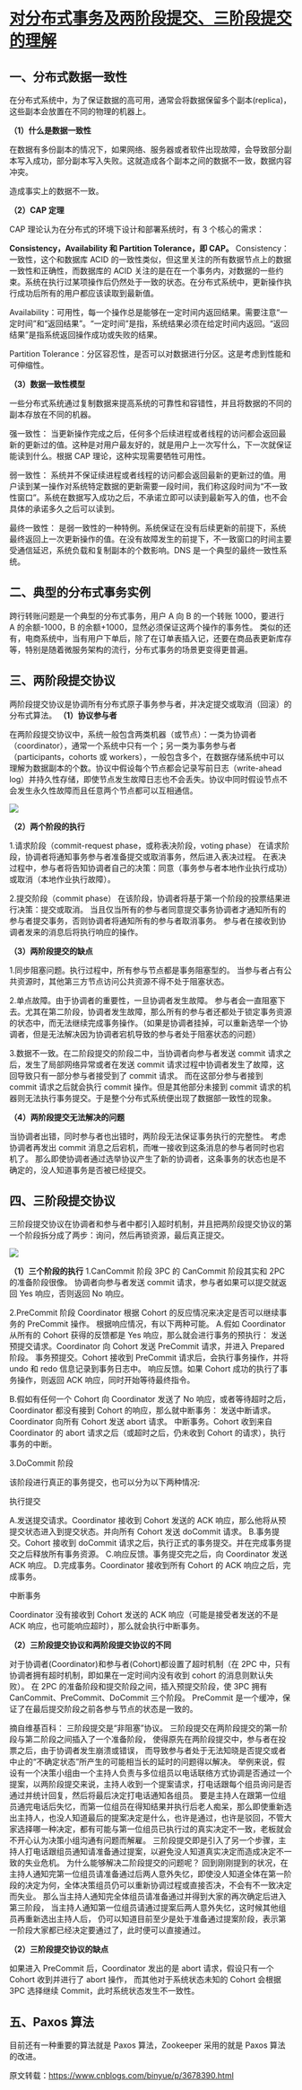 # [对分布式事务及两阶段提交、三阶段提交的理解](https://www.cnblogs.com/AndyAo/p/8228099.html)

## 一、分布式数据一致性

在分布式系统中，为了保证数据的高可用，通常会将数据保留多个副本(replica)，这些副本会放置在不同的物理的机器上。

**（1）什么是数据一致性**

在数据有多份副本的情况下，如果网络、服务器或者软件出现故障，会导致部分副本写入成功，部分副本写入失败。这就造成各个副本之间的数据不一致，数据内容冲突。

造成事实上的数据不一致。

**（2）CAP 定理**

CAP 理论认为在分布式的环境下设计和部署系统时，有 3 个核心的需求：

**Consistency，Availability 和 Partition Tolerance，即 CAP。**
Consistency：一致性，这个和数据库 ACID 的一致性类似，但这里关注的所有数据节点上的数据一致性和正确性，而数据库的 ACID 关注的是在在一个事务内，对数据的一些约束。系统在执行过某项操作后仍然处于一致的状态。在分布式系统中，更新操作执行成功后所有的用户都应该读取到最新值。

Availability：可用性，每一个操作总是能够在一定时间内返回结果。需要注意“一定时间”和“返回结果”。“一定时间”是指，系统结果必须在给定时间内返回。“返回结果”是指系统返回操作成功或失败的结果。

Partition Tolerance：分区容忍性，是否可以对数据进行分区。这是考虑到性能和可伸缩性。

**（3）数据一致性模型**

一些分布式系统通过复制数据来提高系统的可靠性和容错性，并且将数据的不同的副本存放在不同的机器。

强一致性：
当更新操作完成之后，任何多个后续进程或者线程的访问都会返回最新的更新过的值。这种是对用户最友好的，就是用户上一次写什么，下一次就保证能读到什么。根据 CAP 理论，这种实现需要牺牲可用性。

弱一致性：
系统并不保证续进程或者线程的访问都会返回最新的更新过的值。用户读到某一操作对系统特定数据的更新需要一段时间，我们称这段时间为“不一致性窗口”。系统在数据写入成功之后，不承诺立即可以读到最新写入的值，也不会具体的承诺多久之后可以读到。

最终一致性：
是弱一致性的一种特例。系统保证在没有后续更新的前提下，系统最终返回上一次更新操作的值。在没有故障发生的前提下，不一致窗口的时间主要受通信延迟，系统负载和复制副本的个数影响。DNS 是一个典型的最终一致性系统。

## 二、典型的分布式事务实例

跨行转账问题是一个典型的分布式事务，用户 A 向 B 的一个转账 1000，要进行 A 的余额-1000，B 的余额+1000，显然必须保证这两个操作的事务性。
类似的还有，电商系统中，当有用户下单后，除了在订单表插入记，还要在商品表更新库存等，特别是随着微服务架构的流行，分布式事务的场景更变得更普遍。

## 三、两阶段提交协议

两阶段提交协议是协调所有分布式原子事务参与者，并决定提交或取消（回滚）的分布式算法。
**（1）协议参与者**

在两阶段提交协议中，系统一般包含两类机器（或节点）：一类为协调者（coordinator），通常一个系统中只有一个；另一类为事务参与者（participants，cohorts 或 workers），一般包含多个，在数据存储系统中可以理解为数据副本的个数。协议中假设每个节点都会记录写前日志（write-ahead log）并持久性存储，即使节点发生故障日志也不会丢失。协议中同时假设节点不会发生永久性故障而且任意两个节点都可以互相通信。

![](https://images2015.cnblogs.com/blog/524341/201607/524341-20160718200514638-1914892480.png)

**（2）两个阶段的执行**

1.请求阶段（commit-request phase，或称表决阶段，voting phase）
在请求阶段，协调者将通知事务参与者准备提交或取消事务，然后进入表决过程。
在表决过程中，参与者将告知协调者自己的决策：同意（事务参与者本地作业执行成功）或取消（本地作业执行故障）。

2.提交阶段（commit phase）
在该阶段，协调者将基于第一个阶段的投票结果进行决策：提交或取消。
当且仅当所有的参与者同意提交事务协调者才通知所有的参与者提交事务，否则协调者将通知所有的参与者取消事务。
参与者在接收到协调者发来的消息后将执行响应的操作。

**（3）两阶段提交的缺点**

1.同步阻塞问题。执行过程中，所有参与节点都是事务阻塞型的。
当参与者占有公共资源时，其他第三方节点访问公共资源不得不处于阻塞状态。

2.单点故障。由于协调者的重要性，一旦协调者发生故障。
参与者会一直阻塞下去。尤其在第二阶段，协调者发生故障，那么所有的参与者还都处于锁定事务资源的状态中，而无法继续完成事务操作。（如果是协调者挂掉，可以重新选举一个协调者，但是无法解决因为协调者宕机导致的参与者处于阻塞状态的问题）

3.数据不一致。在二阶段提交的阶段二中，当协调者向参与者发送 commit 请求之后，发生了局部网络异常或者在发送 commit 请求过程中协调者发生了故障，这回导致只有一部分参与者接受到了 commit 请求。
而在这部分参与者接到 commit 请求之后就会执行 commit 操作。但是其他部分未接到 commit 请求的机器则无法执行事务提交。于是整个分布式系统便出现了数据部一致性的现象。

**（4）两阶段提交无法解决的问题**

当协调者出错，同时参与者也出错时，两阶段无法保证事务执行的完整性。
考虑协调者再发出 commit 消息之后宕机，而唯一接收到这条消息的参与者同时也宕机了。
那么即使协调者通过选举协议产生了新的协调者，这条事务的状态也是不确定的，没人知道事务是否被已经提交。

## 四、三阶段提交协议

三阶段提交协议在协调者和参与者中都引入超时机制，并且把两阶段提交协议的第一个阶段拆分成了两步：询问，然后再锁资源，最后真正提交。

![](https://images2015.cnblogs.com/blog/524341/201607/524341-20160718200527138-807062442.png)

**（1）三个阶段的执行**
1.CanCommit 阶段
3PC 的 CanCommit 阶段其实和 2PC 的准备阶段很像。
协调者向参与者发送 commit 请求，参与者如果可以提交就返回 Yes 响应，否则返回 No 响应。

2.PreCommit 阶段
Coordinator 根据 Cohort 的反应情况来决定是否可以继续事务的 PreCommit 操作。
根据响应情况，有以下两种可能。
A.假如 Coordinator 从所有的 Cohort 获得的反馈都是 Yes 响应，那么就会进行事务的预执行：
发送预提交请求。Coordinator 向 Cohort 发送 PreCommit 请求，并进入 Prepared 阶段。
事务预提交。Cohort 接收到 PreCommit 请求后，会执行事务操作，并将 undo 和 redo 信息记录到事务日志中。
响应反馈。如果 Cohort 成功的执行了事务操作，则返回 ACK 响应，同时开始等待最终指令。

B.假如有任何一个 Cohort 向 Coordinator 发送了 No 响应，或者等待超时之后，Coordinator 都没有接到 Cohort 的响应，那么就中断事务：
发送中断请求。Coordinator 向所有 Cohort 发送 abort 请求。
中断事务。Cohort 收到来自 Coordinator 的 abort 请求之后（或超时之后，仍未收到 Cohort 的请求），执行事务的中断。

3.DoCommit 阶段

该阶段进行真正的事务提交，也可以分为以下两种情况:

执行提交

A.发送提交请求。Coordinator 接收到 Cohort 发送的 ACK 响应，那么他将从预提交状态进入到提交状态。并向所有 Cohort 发送 doCommit 请求。
B.事务提交。Cohort 接收到 doCommit 请求之后，执行正式的事务提交。并在完成事务提交之后释放所有事务资源。
C.响应反馈。事务提交完之后，向 Coordinator 发送 ACK 响应。
D.完成事务。Coordinator 接收到所有 Cohort 的 ACK 响应之后，完成事务。

中断事务

Coordinator 没有接收到 Cohort 发送的 ACK 响应（可能是接受者发送的不是 ACK 响应，也可能响应超时），那么就会执行中断事务。

**（2）三阶段提交协议和两阶段提交协议的不同**

对于协调者(Coordinator)和参与者(Cohort)都设置了超时机制（在 2PC 中，只有协调者拥有超时机制，即如果在一定时间内没有收到 cohort 的消息则默认失败）。
在 2PC 的准备阶段和提交阶段之间，插入预提交阶段，使 3PC 拥有 CanCommit、PreCommit、DoCommit 三个阶段。
PreCommit 是一个缓冲，保证了在最后提交阶段之前各参与节点的状态是一致的。

摘自维基百科：
三阶段提交是“非阻塞”协议。
三阶段提交在两阶段提交的第一阶段与第二阶段之间插入了一个准备阶段，
使得原先在两阶段提交中，参与者在投票之后，由于协调者发生崩溃或错误，
而导致参与者处于无法知晓是否提交或者中止的“不确定状态”所产生的可能相当长的延时的问题得以解决。 举例来说，假设有一个决策小组由一个主持人负责与多位组员以电话联络方式协调是否通过一个提案，以两阶段提交来说，主持人收到一个提案请求，打电话跟每个组员询问是否通过并统计回复，然后将最后决定打电话通知各组员。
要是主持人在跟第一位组员通完电话后失忆，而第一位组员在得知结果并执行后老人痴呆，那么即使重新选出主持人，也没人知道最后的提案决定是什么，也许是通过，也许是驳回，不管大家选择哪一种决定，都有可能与第一位组员已执行过的真实决定不一致，老板就会不开心认为决策小组沟通有问题而解雇。
三阶段提交即是引入了另一个步骤，主持人打电话跟组员通知请准备通过提案，以避免没人知道真实决定而造成决定不一致的失业危机。
为什么能够解决二阶段提交的问题呢？
回到刚刚提到的状况，在主持人通知完第一位组员请准备通过后两人意外失忆，即使没人知道全体在第一阶段的决定为何，全体决策组员仍可以重新协调过程或直接否决，不会有不一致决定而失业。
那么当主持人通知完全体组员请准备通过并得到大家的再次确定后进入第三阶段，
当主持人通知第一位组员请通过提案后两人意外失忆，这时候其他组员再重新选出主持人后，
仍可以知道目前至少是处于准备通过提案阶段，表示第一阶段大家都已经决定要通过了，此时便可以直接通过。

**（2）三阶段提交协议的缺点**

如果进入 PreCommit 后，Coordinator 发出的是 abort 请求，假设只有一个 Cohort 收到并进行了 abort 操作，
而其他对于系统状态未知的 Cohort 会根据 3PC 选择继续 Commit，此时系统状态发生不一致性。

## 五、Paxos 算法

目前还有一种重要的算法就是 Paxos 算法，Zookeeper 采用的就是 Paxos 算法的改进。

原文转载：https://www.cnblogs.com/binyue/p/3678390.html
